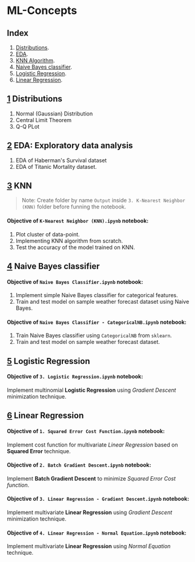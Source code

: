 # ML-Concepts

## Index

1. [Distributions][1].
2. [EDA][2].
3. [KNN Algorithm][3].
4. [Naive Bayes classifier][4].
5. [Logistic Regression][5].
6. [Linear Regression][6].

## [1] Distributions

1. Normal (Gaussian) Distribution
2. Central Limit Theorem
3. Q-Q PLot


## [2] EDA: Exploratory data analysis

1. EDA of Haberman's Survival dataset
2. EDA of Titanic Mortality dataset.


## [3] KNN

> Note: Create folder by name `Output` inside `3. K-Nearest Neighbor (KNN)`
folder before funning the notebook.

#### Objective of `K-Nearest Neighbor (KNN).ipynb` notebook:

1. Plot cluster of data-point.
2. Implementing KNN algorithm from scratch.
3. Test the accuracy of the model trained on KNN.


## [4] Naive Bayes classifier

#### Objective of `Naive Bayes Classifier.ipynb` notebook:

1. Implement simple Naive Bayes classifier for categorical features.
2. Train and test model on sample weather forecast dataset using Naive Bayes.

#### Objective of `Naive Bayes Classifier - CategoricalNB.ipynb` notebook:

1. Train Naive Bayes classifier using `CategoricalNB` from `sklearn`.
2. Train and test model on sample weather forecast dataset.

## [5] Logistic Regression

#### Objective of `3. Logistic Regression.ipynb` notebook:

Implement multinomial **Logistic Regression** using _Gradient Descent_ minimization technique.

## [6] Linear Regression

#### Objective of `1. Squared Error Cost Function.ipynb` notebook:

Implement cost function for multivariate _Linear Regression_ based on **Squared Error** technique.

#### Objective of `2. Batch Gradient Descent.ipynb` notebook:

Implement **Batch Gradient Descent** to minimize _Squared Error Cost function_.

#### Objective of `3. Linear Regression - Gradient Descent.ipynb` notebook:

Implement multivariate **Linear Regression** using _Gradient Descent_ minimization technique.

#### Objective of `4. Linear Regression - Normal Equation.ipynb` notebook:

Implement multivariate **Linear Regression** using _Normal Equation_ technique.


<!-- Permalinks for Index -->
[1]: https://github.com/DheemanthBhat/ML-Concepts/blob/d4fcca7cc6b066e940597daa7f517f205041e1d0/1.%20Distributions/
[2]: https://github.com/DheemanthBhat/ML-Concepts/blob/2493dcdd9445623b135b297781c07543bd691334/2.%20EDA/
[3]: https://github.com/DheemanthBhat/ML-Concepts/blob/2493dcdd9445623b135b297781c07543bd691334/3.%20K-Nearest%20Neighbor%20(KNN)/
[4]: https://github.com/DheemanthBhat/ML-Concepts/blob/2493dcdd9445623b135b297781c07543bd691334/4.%20Naive%20Bayes/
[5]: https://github.com/DheemanthBhat/ML-Concepts/blob/2493dcdd9445623b135b297781c07543bd691334/5.%20Logistic%20Regression/
[6]: https://github.com/DheemanthBhat/ML-Concepts/blob/2493dcdd9445623b135b297781c07543bd691334/6.%20Linear%20Regression/